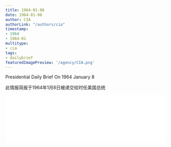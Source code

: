 ```yaml
---
title: 1964-01-08
date: 1964-01-08
author: CIA 
authorLink: "/authors/cia"
timestamp: 
- 1964
- 1964-01
multitype: 
- cia
tags: 
- dailybrief
featuredImagePreview: '/agency/CIA.png'
---
```



Presidential Daily Brief On 1964 January 8

此情报简报于1964年1月8日被递交给时任美国总统

<!--more-->





<div id="over" style="width:100%; overflow:hidden"> <iframe id="sFrame" name="sFrame" frameborder="no" border="0"  allowfullscreen marginwidth="0" scrolling="no" src = " /CIA/1964-01-08.html "  style = " position:absulute; width: 806px; top: 300;" > </iframe> </div>